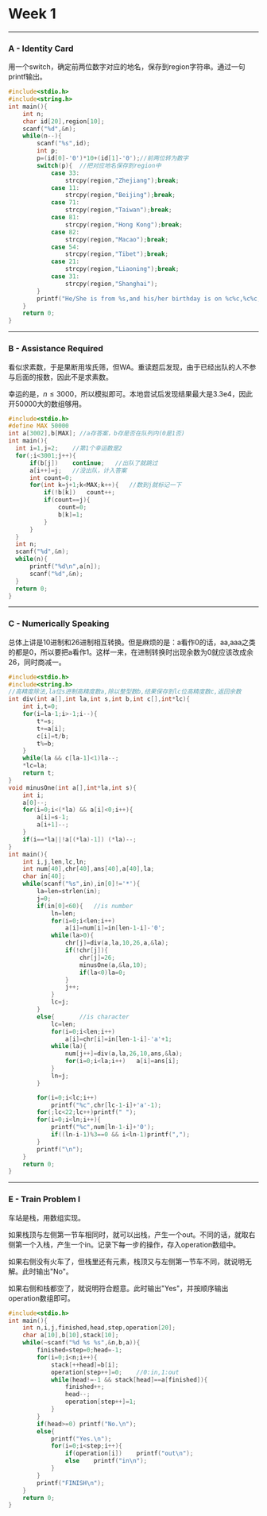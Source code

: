 # Week 1

---

### A - Identity Card

用一个switch，确定前两位数字对应的地名，保存到region字符串。通过一句printf输出。

```c
#include<stdio.h>
#include<string.h>
int main(){
	int n;
	char id[20],region[10];
	scanf("%d",&n);
	while(n--){
		scanf("%s",id);
		int p;
		p=(id[0]-'0')*10+(id[1]-'0');//前两位转为数字
		switch(p){	//把对应地名保存到region中
			case 33:
				strcpy(region,"Zhejiang");break;
			case 11:
				strcpy(region,"Beijing");break;
			case 71:
				strcpy(region,"Taiwan");break;
			case 81:
				strcpy(region,"Hong Kong");break;
			case 82:
				strcpy(region,"Macao");break;
			case 54:
				strcpy(region,"Tibet");break;
			case 21:
				strcpy(region,"Liaoning");break;
			case 31:
				strcpy(region,"Shanghai");
		}
		printf("He/She is from %s,and his/her birthday is on %c%c,%c%c,%c%c%c%c based on the table.\n",region,id[10],id[11],id[12],id[13],id[6],id[7],id[8],id[9]);	//输出
	}
	return 0;
}
```

---

### B - Assistance Required

看似求素数，于是果断用埃氏筛，但WA。重读题后发现，由于已经出队的人不参与后面的报数，因此不是求素数。

幸运的是，$n\le3000$，所以模拟即可。本地尝试后发现结果最大是3.3e4，因此开50000大的数组够用。

  ```c
#include<stdio.h>
#define MAX 50000
int a[3002],b[MAX];	//a存答案，b存是否在队列内(0是1否)
int main(){
	int i=1,j=2;	//第1个幸运数是2
	for(;i<3001;j++){
		if(b[j])	continue;	//出队了就跳过
		a[i++]=j;	//没出队，计入答案
		int count=0;
		for(int k=j+1;k<MAX;k++){	//数到j就标记一下
			if(!b[k])	count++;
			if(count==j){
				count=0;
				b[k]=1;
			}
		}
	}
	int n;
	scanf("%d",&n);
	while(n){
		printf("%d\n",a[n]);
		scanf("%d",&n);
	}
	return 0;
}
  ```

---

### C - Numerically Speaking

总体上讲是10进制和26进制相互转换。但是麻烦的是：a看作0的话，aa,aaa之类的都是0，所以要把a看作1。这样一来，在进制转换时出现余数为0就应该改成余26，同时商减一。

```c
#include<stdio.h>
#include<string.h>
//高精度除法,la位s进制高精度数a,除以整型数b,结果保存到lc位高精度数c,返回余数
int div(int a[],int la,int s,int b,int c[],int*lc){
	int i,t=0;
	for(i=la-1;i>-1;i--){
		t*=s;
		t+=a[i];
		c[i]=t/b;
		t%=b;
	}
	while(la && c[la-1]<1)la--;
	*lc=la;
	return t;
}
void minusOne(int a[],int*la,int s){
	int i;
	a[0]--;
	for(i=0;i<(*la) && a[i]<0;i++){
		a[i]=s-1;
		a[i+1]--;
	}
	if(i==*la||!a[(*la)-1])	(*la)--;
}
int main(){
	int i,j,len,lc,ln;
	int num[40],chr[40],ans[40],a[40],la;
	char in[40];
	while(scanf("%s",in),in[0]!='*'){
		la=len=strlen(in);
		j=0;
		if(in[0]<60){	//is number
			ln=len;
			for(i=0;i<len;i++)
				a[i]=num[i]=in[len-1-i]-'0';
			while(la>0){
				chr[j]=div(a,la,10,26,a,&la);
				if(!chr[j]){
					chr[j]=26;
					minusOne(a,&la,10);
					if(la<0)la=0;
				}
				j++;
			}
			lc=j;
		}
		else{		//is character
			lc=len;
			for(i=0;i<len;i++)
				a[i]=chr[i]=in[len-1-i]-'a'+1;
			while(la){
				num[j++]=div(a,la,26,10,ans,&la);
				for(i=0;i<la;i++)	a[i]=ans[i];
			}
			ln=j;
		}

		for(i=0;i<lc;i++)
			printf("%c",chr[lc-1-i]+'a'-1);
		for(;lc<22;lc++)printf(" ");
		for(i=0;i<ln;i++){
			printf("%c",num[ln-1-i]+'0');
			if((ln-i-1)%3==0 && i<ln-1)printf(",");
		}
		printf("\n");
	}
	return 0;
}
```




---

### E - Train Problem I

车站是栈，用数组实现。

如果栈顶与左侧第一节车相同时，就可以出栈，产生一个out。不同的话，就取右侧第一个入栈，产生一个in。记录下每一步的操作，存入operation数组中。

如果右侧没有火车了，但栈里还有元素，栈顶又与左侧第一节车不同，就说明无解。此时输出"No"。

如果右侧和栈都空了，就说明符合题意。此时输出"Yes"，并按顺序输出operation数组即可。

```c
#include<stdio.h>
int main(){
	int n,i,j,finished,head,step,operation[20];
	char a[10],b[10],stack[10];
	while(~scanf("%d %s %s",&n,b,a)){
		finished=step=0;head=-1;
		for(i=0;i<n;i++){
			stack[++head]=b[i];
			operation[step++]=0;	//0:in,1:out
			while(head!=-1 && stack[head]==a[finished]){
				finished++;
				head--;
				operation[step++]=1;
			}
		}
		if(head>=0)	printf("No.\n");
		else{
			printf("Yes.\n");
			for(i=0;i<step;i++){
				if(operation[i])	printf("out\n");
				else	printf("in\n");
			}
		}
		printf("FINISH\n");
	}
	return 0;
}
```

